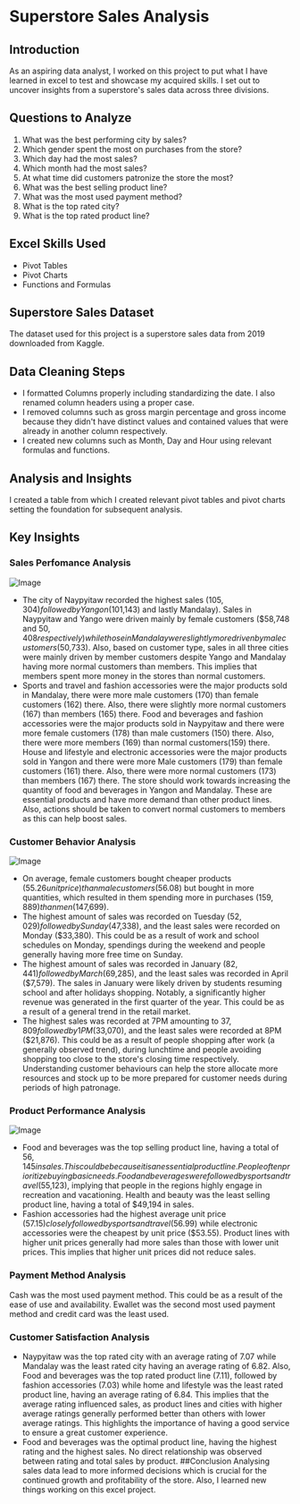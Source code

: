 # Superstore Sales Analysis
## Introduction
As an aspiring data analyst, I worked on this project to put what I have learned in excel to test and showcase my acquired skills. I set out to uncover insights from a superstore's sales data across three divisions.
## Questions to Analyze
1. What was the best performing city by sales?
2. Which gender spent the most on purchases from the store?
3. Which day had the most sales?
4. Which month had the most sales?
5. At what time did customers patronize the store the most?
6. What was the best selling product line?
7. What was the most used payment method?
8. What is the top rated city?
9. What is the top rated product line?
## Excel Skills Used
- Pivot Tables
- Pivot Charts
- Functions and Formulas
## Superstore Sales Dataset
The dataset used for this project is a superstore sales data from 2019 downloaded from Kaggle.
## Data Cleaning Steps
- I formatted Columns properly including standardizing the date. I also renamed column headers using a proper case.
- I removed columns such as gross margin percentage and gross income because they didn't have distinct values and contained values that were already in another column respectively.
- I created new columns such as Month, Day and Hour using relevant formulas and functions.
## Analysis and Insights
I created a table from which I created relevant pivot tables and pivot charts setting the foundation for subsequent analysis.
## Key Insights
### Sales Perfomance Analysis
![Image](https://github.com/user-attachments/assets/88c117ee-4fdf-4ead-aeda-8c2a94c25f07?raw=true)

- The city of Naypyitaw recorded the highest sales ($105,304) followed by Yangon ($101,143) and lastly Mandalay). Sales in Naypyitaw and Yango were driven mainly by female customers ($58,748 and $50,408 respectively) while those in Mandalay were slightly more driven by male customers ($50,733). Also, based on customer type, sales in all three cities were mainly driven by member customers despite Yango and Mandalay having more normal customers than members. This implies that members spent more money in the stores than normal customers.
- Sports and travel and fashion accessories were the major products sold in Mandalay, there were more male customers (170) than female customers (162) there. Also, there were slightly more normal customers (167) than members (165) there.
Food and beverages and fashion accessories were the major products sold in Naypyitaw and there were more female customers (178) than male customers (150) there. Also, there were more members (169) than normal customers(159) there.
House and lifestyle and electronic accessories were the major products sold in Yangon and there were more Male customers (179) than female customers (161) there. Also, there were more normal customers (173) than members (167) there.
The store should work towards increasing the quantity of food and beverages in Yangon and Mandalay. These are essential products and have more demand than other product lines. Also, actions should be taken to convert normal customers to members as this can help boost sales.

### Customer Behavior Analysis
![Image](https://github.com/user-attachments/assets/a593bfe2-9a54-48c0-b53c-5076b318b2a4?raw=true)
- On average,  female customers bought cheaper products ($55.26 unit price) than male customers ($56.08) but bought in more quantities, which resulted in them  spending more in purchases ($159,889) than men ($147,699).
- The highest amount of sales was recorded on Tuesday ($52,029) followed by Sunday ($47,338), and the least sales were recorded on Monday ($33,380). This could be as a result of work and school schedules on Monday,  spendings during the weekend and people generally having more free time on Sunday.
- The highest amount of sales was recorded in January ($82,441) followed by March ($69,285), and the least sales was recorded in April ($7,579). The sales in January were likely driven by students resuming school and after holidays shopping. Notably, a significantly higher revenue was generated in the first quarter of the year. This could be as a result of a general trend in the retail market.
- The highest sales was recorded at 7PM amounting to $37,809 followed by 1PM ($33,070), and the least sales were recorded at 8PM ($21,876). This could be as a result of people shopping after work (a generally observed trend), during lunchtime and people avoiding shopping too close to the store's closing time respectively.
Understanding customer behaviours can help the store allocate more resources and stock up to be more prepared for customer needs during periods of high patronage.
### Product Performance Analysis
![Image](https://github.com/user-attachments/assets/ceb108ed-dd14-49fb-a8d9-839ef6c24197?raw=true)
- Food and beverages was the top selling product line, having a total of $56,145 in sales. This could be because it is an essential product line. People often prioritize buying basic needs. Food and beverages were followed by sports and travel ($55,123), implying that people in the regions highly engage in recreation and vacationing. Health and beauty was the least selling product line, having a total of $49,194 in sales.
- Fashion accessories had the highest average unit price ($57.15) closely followed by sports and travel ($56.99) while electronic accessories were the cheapest by unit price ($53.55). Product lines with higher unit prices generally had more sales than those with lower unit prices. This implies that higher unit prices did not reduce sales.
### Payment Method Analysis
Cash was the most used payment method. This could be as a result of the ease of use and availability. Ewallet was the second most used payment method and credit card was the least used.
### Customer Satisfaction Analysis
- Naypyitaw was the top rated city with an average rating of 7.07 while Mandalay was the least rated city having an average rating of 6.82. Also, Food and beverages was the top rated product line (7.11), followed by fashion accessories (7.03) while home and lifestyle was the least rated product line, having an average rating of 6.84. This implies that the average rating influenced sales, as product lines and cities with higher average ratings generally performed better than others with lower average ratings. This highlights the importance of having a good service to ensure a great customer experience.
- Food and beverages was the optimal product line, having the highest rating and the highest sales. No direct relationship was observed between rating and total sales by product.
##Conclusion
Analysing sales data lead to more informed decisions which is crucial for the continued growth and profitability of the store. Also, I learned new things working on this excel project.



